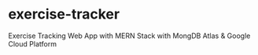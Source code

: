 # exercise-tracker
Exercise Tracking Web App with MERN Stack with MongDB Atlas &amp; Google Cloud Platform
